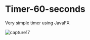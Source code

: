 # Timer-60-seconds
Very simple timer using JavaFX

![capture17](https://user-images.githubusercontent.com/17441502/210190967-2001260d-b897-4d3c-91b4-ca3c3141c919.png)
